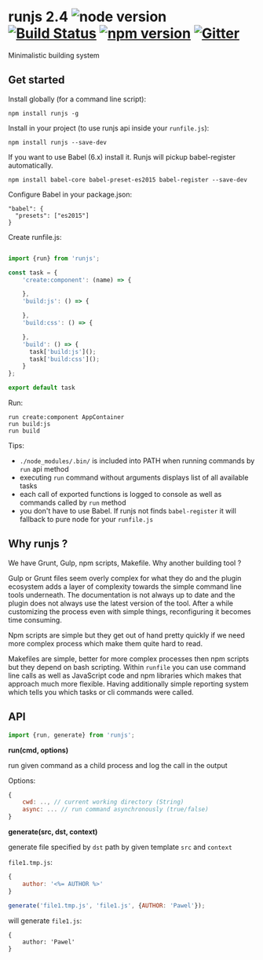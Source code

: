 # runjs 2.4 ![node version](https://img.shields.io/node/v/runjs.svg) [![Build Status](https://travis-ci.org/pawelgalazka/runjs.svg?branch=master)](https://travis-ci.org/pawelgalazka/runjs) [![npm version](https://badge.fury.io/js/runjs.svg)](https://badge.fury.io/js/runjs) [![Gitter](https://badges.gitter.im/Join%20Chat.svg)](https://gitter.im/pawelgalazka/runjs?utm_source=badge&utm_medium=badge&utm_campaign=pr-badge)

Minimalistic building system


## Get started

Install globally (for a command line script):

    npm install runjs -g

Install in your project (to use runjs api inside your `runfile.js`):

    npm install runjs --save-dev

If you want to use Babel (6.x) install it. Runjs will pickup
babel-register automatically.

    npm install babel-core babel-preset-es2015 babel-register --save-dev

Configure Babel in your package.json:

    "babel": {
      "presets": ["es2015"]
    }

Create runfile.js:

```javascript

import {run} from 'runjs';

const task = {
    'create:component': (name) => {

    },
    'build:js': () => {

    },
    'build:css': () => {

    },
    'build': () => {
      task['build:js']();
      task['build:css']();
    }
};

export default task
```
    
Run:
```
run create:component AppContainer
run build:js
run build
```

Tips:

* `./node_modules/.bin/` is included into PATH when running commands by `run` api method
* executing `run` command without arguments displays list of all available tasks
* each call of exported functions is logged to console as well as commands called by `run` method
* you don't have to use Babel. If runjs not finds `babel-register` it will
fallback to pure node for your `runfile.js`

## Why runjs ?

We have Grunt, Gulp, npm scripts, Makefile. Why another building tool ?

Gulp or Grunt files seem overly complex for what they do and the plugin
ecosystem adds a layer of complexity towards the simple command
line tools underneath. The documentation is not always up to date
and the plugin does not always use the latest version of the tool.
After a while customizing the process even with simple things,
reconfiguring it becomes time consuming.

Npm scripts are simple but they get out of hand pretty quickly if
we need more complex process which make them quite hard to read.

Makefiles are simple, better for more complex processes then npm scripts
but they depend on bash scripting. Within `runfile` you can use
command line calls as well as JavaScript code and npm
libraries which makes that approach much more flexible. Having
additionally simple reporting system which tells you which tasks
or cli commands were called.

## API

```javascript
import {run, generate} from 'runjs';
```

**run(cmd, options)**

run given command as a child process and log the call in the output

Options:

```javascript
{
    cwd: .., // current working directory (String)
    async: ... // run command asynchronously (true/false)
}
```

**generate(src, dst, context)**

generate file specified by `dst` path by given template `src` and `context`

`file1.tmp.js`:
```javascript
{
    author: '<%= AUTHOR %>'
}
```

```javascript
generate('file1.tmp.js', 'file1.js', {AUTHOR: 'Pawel'});
```

will generate `file1.js`:

```
{
    author: 'Pawel'
}
```
